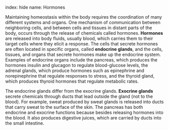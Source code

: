 index: hide
name: Hormones

Maintaining homeostasis within the body requires the coordination of many different systems and organs. One mechanism of communication between neighboring cells, and between cells and tissues in distant parts of the body, occurs through the release of chemicals called hormones.  **Hormones** are released into body fluids, usually blood, which carries them to their target cells where they elicit a response. The cells that secrete hormones are often located in specific organs, called  **endocrine glands**, and the cells, tissues, and organs that secrete hormones make up the endocrine system. Examples of endocrine organs include the pancreas, which produces the hormones insulin and glucagon to regulate blood-glucose levels, the adrenal glands, which produce hormones such as epinephrine and norepinephrine that regulate responses to stress, and the thyroid gland, which produces thyroid hormones that regulate metabolic rates.

The endocrine glands differ from the exocrine glands.  **Exocrine glands** secrete chemicals through ducts that lead outside the gland (not to the blood). For example, sweat produced by sweat glands is released into ducts that carry sweat to the surface of the skin. The pancreas has both endocrine and exocrine functions because besides releasing hormones into the blood. It also produces digestive juices, which are carried by ducts into the small intestine.
